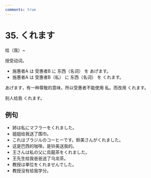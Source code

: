 ```yaml
---
comments: true
---
```


# 35. くれます
给（我）~

授受动词。

- 施惠者A は 受惠者B に 东西（名词） を あげます。
- 施惠者A は 受惠者B（私） に 东西（名词） を くれます。

あげます，有一种尊敬的意味，所以受惠者不能使用 私。而改用 くれます。

别人给我 くれます。

## 例句

- 姉は私にマフラーをくれました。
- 姐姐给我送了围巾。
- これはブラジルのコーヒーです。鈴美さんがくれました。
- 这是巴西的咖啡。是铃美送我的。
- 王さんは私の父に烏龍茶をくれました。
- 王先生给我爸爸送了乌龙茶。
- 教授は単位をくれませんでした。
- 教授没有给我学分。
